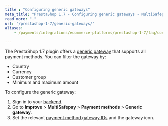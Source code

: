 ```yaml
---
title : "Configuring generic gateways"
meta_title: "PrestaShop 1.7 - Configuring generic gateways - MultiSafepay Docs"
read_more: "."
url: '/prestashop-1-7/generic-gateways/'
aliases:
    - /payments/integrations/ecommerce-platforms/prestashop-1-7/faq/configuring-generic-gateways/

---
```

The PrestaShop 1.7 plugin offers a [generic gateway](/developer/generic-gateways/) that supports all payment methods. You can filter the gateway by:

- Country
- Currency
- Customer group
- Minimum and maximum amount

To configure the generic gateway:

1. Sign in to your [backend](/glossaries/multisafepay-glossary/#backend).
2. Go to **Improve** > **MultiSafepay** > **Payment methods** > **Generic gateway**.
3. Set the relevant [payment method gateway IDs](https://docs-api.multisafepay.com/reference/gateway-ids) and the gateway icon.


    
